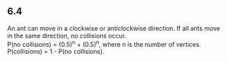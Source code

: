 ## 6.4

An ant can move in a clockwise or anticlockwise direction. If all ants move in the same direction, no collisions occur.  
P(no collisions) = (0.5)<sup>n</sup> + (0.5)<sup>n</sup>, where n is the number of vertices. P(collisions) = 1 - P(no collisions).